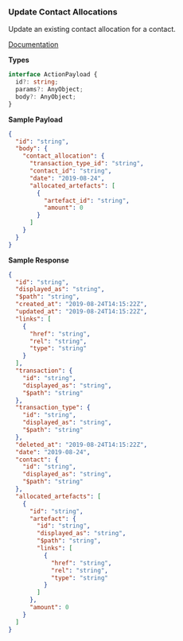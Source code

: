 ### Update Contact Allocations

Update an existing contact allocation for a contact.

[Documentation](https://developer.sage.com/accounting/reference/payments/#tag/Contact-Allocations/operation/putContactAllocationsKey)

**Types**

```ts
interface ActionPayload {
  id?: string;
  params?: AnyObject;
  body?: AnyObject;
}
```

**Sample Payload**

```json
{
  "id": "string",
  "body": {
    "contact_allocation": {
      "transaction_type_id": "string",
      "contact_id": "string",
      "date": "2019-08-24",
      "allocated_artefacts": [
        {
          "artefact_id": "string",
          "amount": 0
        }
      ]
    }
  }
}
```

**Sample Response**

```json
{
  "id": "string",
  "displayed_as": "string",
  "$path": "string",
  "created_at": "2019-08-24T14:15:22Z",
  "updated_at": "2019-08-24T14:15:22Z",
  "links": [
    {
      "href": "string",
      "rel": "string",
      "type": "string"
    }
  ],
  "transaction": {
    "id": "string",
    "displayed_as": "string",
    "$path": "string"
  },
  "transaction_type": {
    "id": "string",
    "displayed_as": "string",
    "$path": "string"
  },
  "deleted_at": "2019-08-24T14:15:22Z",
  "date": "2019-08-24",
  "contact": {
    "id": "string",
    "displayed_as": "string",
    "$path": "string"
  },
  "allocated_artefacts": [
    {
      "id": "string",
      "artefact": {
        "id": "string",
        "displayed_as": "string",
        "$path": "string",
        "links": [
          {
            "href": "string",
            "rel": "string",
            "type": "string"
          }
        ]
      },
      "amount": 0
    }
  ]
}
```
